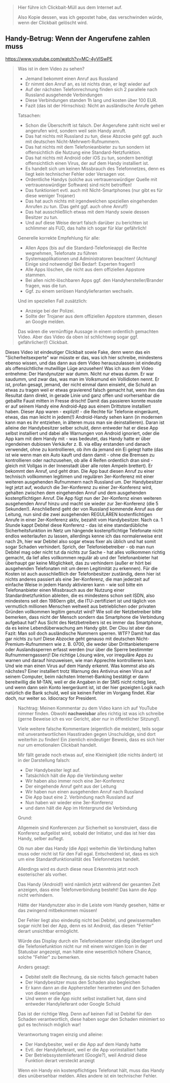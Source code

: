 > Hier führe ich Clickbait-Müll aus dem Internet auf.
>
> Also Kopie dessen, was ich gepostet habe, das verschwinden würde, wenn der Clickbait gelöscht wird.

## Handy-Betrug: Wenn der Angerufene zahlen muss

https://www.youtube.com/watch?v=MC-4yVISwPE

> Was ist in dem Video zu sehen?
>
> - Jemand bekommt einen Anruf aus Russland
> - Er nimmt den Anruf an, es ist nichts dran, er legt wieder auf
> - Auf der nächsten Telefonrechnung finden sich 2 parallele nach Russland ausgehende Verbindungen
> - Diese Verbindungen standen 1h lang und kosten über 100 EUR.
> - Fazit (das ist der Hirnschiss): Nicht an ausländische Anrufe gehen
>
> Tatsachen:
>
> - Schon die Überschrift ist falsch.  Der Angerufene zahlt nicht weil er angerufen wird, sondern weil sein Handy anruft.
> - Das hat nichts mit Russland zu tun, diese Abzocke geht ggf. auch mit deutschen Nicht-Mehrwert-Rufnummern.
> - Das hat nichts mit dem Telefonieanbieter zu tun sondern ist offensichtlich die Nutzung eine Standard-Netzfunktion.
> - Das hat nichts mit Android oder iOS zu tun, sondern benötigt offensichtlich einen Virus, der auf dem Handy installiert ist.
> - Es handelt sich um keinen Missbrauch des Telefonnetzes, denn es liegt kein technischer Fehler oder Versagen vor.
> - Ordentliche Handys (solche aus vertrauenswürdiger Quelle mit vertrauenswürdiger Software) sind nicht betroffen!
> - Das funktioniert evtl. auch mit Nicht-Smartphones (nur gibt es für diese weniger Trojaner)
> - Das hat auch nichts mit irgendwelchen speziellen eingehenden Anrufen zu tun.  (Das geht ggf. auch ohne Anruf!)
> - Das hat ausschließlich etwas mit dem Handy sowie dessen Besitzer zu tun.
> - Und auf diese Weise derart falsch darüber zu berichten ist schlimmer als FUD, das halte ich sogar für klar gefährlich!
>
> Generelle korrekte Empfehlung für alle:
>
> - Allen Apps (bis auf die Standard-Telefonieapp) die Rechte wegnehmen, Telefonate zu führen
> - Systemapplikationen und Administratoren beachten!  (Achtung!  Einige sind notwendig!  Bei Bedarf:  Experten fragen!)
> - Alle Apps löschen, die nicht aus dem offiziellen Appstore stammen.
> - Bei allen nicht-löschbaren Apps ggf. den Handyhersteller/Brander fragen, was die tun.
> - Ggf. zu einem seriösen Handylieferanten wechseln.
>
> Und im speziellen Fall zusätzlich:
>
> - Anzeige bei der Polizei.
> - Sollte der Trojaner aus dem offiziellen Appstore stammen, diesen an Google melden.
>
> Das wären die vernünftige Aussage in einem ordentlich gemachten Video.
> Aber das Video da oben ist schlichtweg sogar ggf. gefährlicher(!) Clickbait.

Dieses Video ist eindeutiger Clickbait sowie Fake, denn wenn das ein "Sicherheitsexperte" war müsste er das, was ich hier schreibe, mindestens ebenso wissen, und das dann aus dem Video herauszulassen ist eindeutig als offensichtliche mutwillige Lüge anzusehen! Was ich aus dem Video entnehme: Der Handynutzer war dumm. Nicht nur etwas dumm. Er war saudumm, und zwar das, was man im Volksmund ein Vollidioten nennt. Er ist, profan gesagt, jemand, der nicht einmal dann einsieht, die Schuld an etwas zu tragen weil er etwas gravierend falsch gemacht hat, wenn ihm das Resultat dann direkt, in gerade Linie und ganz offen und vorhersehbar die geballte Faust mitten in Fresse drischt! Damit das passieren konnte musste er auf seinem Handy eine Android-App aus einem Drittstore installiert haben. Dieser App waren - explizit! - die Rechte für Telefonie eingeräumt, etwas, das man leicht in jedem(!) Android-Handy sehen kann (in modernen kann man es ihr entziehen, in älteren muss man sie deinstallieren). Daran ist alleine der Handybesitzer selber schuld, denn entweder hat er diese App selbst installiert und dabei alle Warnungen von Android ignoriert, oder die App kam mit dem Handy mit - was bedeutet, das Handy hatte er über irgendeinen dubiosen Verkäufer z. B. via eBay erstanden und danach verwendet, ohne zu kontrollieren, ob ihm da jemand ein Ei gelegt hatte (das ist wie wenn man ein Auto kauft und dann damit - ohne die Bremsen zu kontrollieren oder nachzusehen, ob alle 4 Reifen ordentlich dran sind - gleich mit Vollgas in der Innenstadt über alle roten Ampeln brettert). Er bekommt den Anruf, und geht dran. Die App baut diesen Anruf zu einer technisch vollkommen legitimen und regulären 3er-Konferenz mit einer weiteren ausgehenden Rufnummern nach Russland um. Der Handybesitzer legt jetzt auf, wodurch die 3er-Konferenz zu einer 2er-Konferenz wird, gehalten zwischen dem eingehenden Anruf und dem ausgehenden kostenpflichtigen Anruf. Die App fügt nun der 2er-Konfernz einen weiteren ausgehenden Anruf hinzu und macht sie wieder zur 3er-Konferenz (die 5 Sekunden!). Anschließend geht der von Russland kommende Anruf aus der Leitung, nun sind die zwei ausgehenden REGULÄREN kostenflichtigen Anrufe in einer 2er-Konferenz aktiv, bezahlt vom Handybesitzer. Nach ca. 1 Stunde kappt Debitel diese Konferenz - das ist eine standardübliche Sicherheitsfunktion im Netz um hängende kostenpflichtige Telefonate nicht endlos weiterlaufen zu lassen, allerdings kenne ich das normalerweise erst nach 2h, hier war Debitel also sogar etwas fixer als üblich und hat somit sogar Schaden verhindert. Sprich, der Telefoniebetreiber - ob man nun Debitel mag oder nicht tut da nichts zur Sache - hat alles vollkommen richtig gemacht, da lief alles vollkommen regulär ab und der Telefonanbieter hat überhaupt gar keine Möglichkeit, das zu verhindern (außer er hört bei ausgehenden Telefonaten mit um deren Legitimität zu erkennen). Für die Kosten ist auch ausschließlich der Telefonbesitzer zuständig, denn hier ist nichts anderes passiert als eine 3er-Konferenz, die man jederzeit auf einfache Weise in jedem Handy aktivieren kann - wie soll bitte ein Telefonanbieter einen Missbrauch aus der Nutzung einer Standardnetzfunktion ableiten, die es mindestens schon seit ISDN, also mindestens seit den 1980ern gibt, die ITU-zertifiziert ist und täglich von vermutlich millionen Menschen weltweit aus betrieblichen oder privaten Gründen vollkommen legitim genutzt wird? Wie soll der Netzbetreiber bitte bemerken, dass nicht der Mensch sondern das Smartphone die Verbindung aufgebaut hat? Aus Sicht des Netzbetreibers ist es immer das Smartphone, da es keine Lebendüberwachung am Handy gibt. Der Clou ist aber das Fazit: Man soll doch ausländische Nummern sperren. WTF? Damit hat das gar nichts zu tun! Diese Abzocke geht genauso mit deutschen Nicht-Premium-Rufnummern wie z. B. 0700, die weder über Drittanbietersperre oder Auslandssperren erfasst werden (nur über die Sperre bestimmter Rufnummerngassen)! Die richtige Lösung wäre, vor irreguläre Apps zu warnen und darauf hinzuweisen, wie man Apprechte kontrollieren kann. Und wie man einen Virus auf dem Handy erkennt. Was kommst also als nächstes? Einer installiert trotz Warnung des Antivirus einen Virus auf seinem Computer, beim nächsten Internet-Banking bestätigt er dann bereitwillig die M-TAN, weil er die Angaben in der SMS nicht richtig liest, und wenn dann sein Konto leergeräumt ist, ist der hier gezeigten Logik nach natürlich die Bank schuld, weil sie keinen Fehler im Vorgang findet. Klar doch, nur weiter so. Idiocracy for President.

> Nachtrag:  Meinen Kommentar zu dem Video kann ich auf YouTube nimmer finden.
> Obwohl **nachweisbar** alles richtig ist was ich schreibe (gerne Beweise ich es vor Gericht, aber nur in öffentlicher Sitzung!).
>
> Viele weitere falsche Kommentare (eigentlich die meisten), teils sogar mit unverantwortlichen Hasstiraden gegen Unschuldige,
> sind dort weiterhin zu finden!  Ein ziemlich eindeutiger Beweis, dass es sich hier nur um emotionalen Clickbait handelt.
>
> Mir fällt gerade noch etwas auf, eine Kleinigkeit (die nichts ändert) ist in der Darstellung falsch:
>
> - Der Handybesiter legt auf.
> - Tatsächlich hält die App die Verbindung weiter
> - Wir haben also immer noch eine 3er-Konferenz
> - Der eingehende Anruf geht aus der Leitung
> - Wir haben nun einen ausgehenden Anruf nach Russland
> - Die App baut eine 2. Verbindung nach Russland auf
> - Nun haben wir wieder eine 3er-Konferenz
> - und dann hält die App im Hintergrund die Verbindung
>
> Grund:
>
> Allgemein sind Konferenzen zur Sicherheit so konstruiert,
> dass die Konferenz aufgelöst wird, sobald der Initiator,
> und das ist hier das Handy, selber auflegt.
>
> Ob nun aber das Handy (die App) weiterhin die Verbindung halten muss oder nicht ist für den Fall egal.
> Entscheidend ist, dass es sich um eine Standardfunktionalität des Telefonnetzes handelt.
>
> Allerdings wird es durch diese neue Erkenntnis jetzt noch esoterischer als vorher.
>
> Das Handy (Android!) wird nämlich jetzt während der gesamten Zeit anzeigen, dass eine Telefonverbindung besteht!
> Das kann die App nicht verhindern.
>
> Hätte der Handynutzer also in die Leiste vom Handy gesehen, hätte er das zwingend mitbekommen müssen!
>
> Der Fehler liegt also eindeutig nicht bei Debitel, und gewissermaßen sogar nicht bei der App,
> denn es ist Android, das diesen "Fehler" derart unsichtbar ermöglicht.
>
> Würde das Display durch ein Telefoniebanner ständig überlagert und die Telefoniefunktion nicht nur mit einem
> winzigen Icon in der Statusbar angezeigt, man hätte eine wesentlich höhere Chance, solche "Fehler" zu bemerken.
>
> Anders gesagt:
>
> - Debitel stellt die Rechnung, da sie nichts falsch gemacht haben
> - Der Handybesitzer muss den Schaden also begleichen
> - Er kann dann an die Apphersteller herantreten und den Schaden von diesen verlangen
> - Und wenn er die App nicht selbst installiert hat, dann sind entweder Handylieferant oder Google Schuld
>
> Das ist der richtige Weg.  Denn auf keinen Fall ist Debitel für den Schaden verantwortlich,
> diese haben sogar den Schaden minimiert so gut es technisch möglich war!
>
> Verantwortung tragen einzig und alleine:
>
> - Der Handybesiter, weil er die App auf dem Handy hatte
> - Evtl. der Handylieferant, weil er die App vorinstalliert hatte
> - Der Betriebssystemlieferant (Google?), weil Android diese Funktion derart versteckt anzeigt
>
> Wenn ein Handy ein kostenpflichtiges Telefonat hält, muss das Handy dies unübersehbar melden.
> Alles andere ist ein technischer Fehler.
